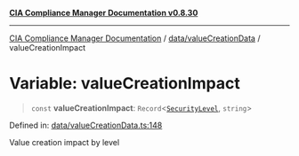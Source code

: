 [**CIA Compliance Manager Documentation v0.8.30**](../../../README.md)

***

[CIA Compliance Manager Documentation](../../../modules.md) / [data/valueCreationData](../README.md) / valueCreationImpact

# Variable: valueCreationImpact

> `const` **valueCreationImpact**: `Record`\<[`SecurityLevel`](../../../types/cia/type-aliases/SecurityLevel.md), `string`\>

Defined in: [data/valueCreationData.ts:148](https://github.com/Hack23/cia-compliance-manager/blob/6afa716316469147e542039d136ec79ffdbd4ac9/src/data/valueCreationData.ts#L148)

Value creation impact by level
